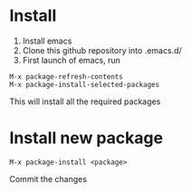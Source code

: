 # Install

1. Install emacs
2. Clone this github repository into .emacs.d/
3. First launch of emacs, run

```
M-x package-refresh-contents
M-x package-install-selected-packages
```

This will install all the required packages

# Install new package

```
M-x package-install <package>
```

Commit the changes
